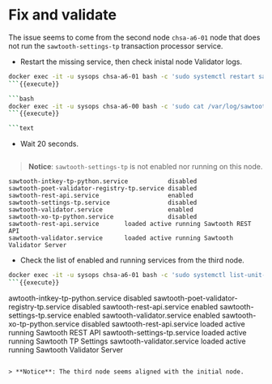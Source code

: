 # Fix and validate

The issue seems to come from the second node `chsa-a6-01` node that does not run the `sawtooth-settings-tp` transaction processor service.

* Restart the missing service, then check inistal node Validator logs.

```bash
docker exec -it -u sysops chsa-a6-01 bash -c 'sudo systemctl restart sawtooth-settings-tp'
```{{execute}}

```bash
docker exec -it -u sysops chsa-a6-00 bash -c 'sudo cat /var/log/sawtooth/validator-debug.log | grep interconnect'
```{{execute}}

```text

```

* Wait 20 seconds.

```bash

```


> **Notice**: `sawtooth-settings-tp` is not enabled nor running on this node.

```
sawtooth-intkey-tp-python.service           disabled
sawtooth-poet-validator-registry-tp.service disabled
sawtooth-rest-api.service                   enabled
sawtooth-settings-tp.service                disabled
sawtooth-validator.service                  enabled
sawtooth-xo-tp-python.service               disabled
sawtooth-rest-api.service       loaded active running Sawtooth REST API
sawtooth-validator.service      loaded active running Sawtooth Validator Server
```

* Check the list of enabled and running services from the third node.

```bash
docker exec -it -u sysops chsa-a6-01 bash -c 'sudo systemctl list-unit-files | grep sawtooth && sudo systemctl list-units | grep sawtooth'
```{{execute}}

```
awtooth-intkey-tp-python.service           disabled
sawtooth-poet-validator-registry-tp.service disabled
sawtooth-rest-api.service                   enabled
sawtooth-settings-tp.service                enabled
sawtooth-validator.service                  enabled
sawtooth-xo-tp-python.service               disabled
sawtooth-rest-api.service       loaded active running Sawtooth REST API
sawtooth-settings-tp.service    loaded active running Sawtooth TP Settings
sawtooth-validator.service      loaded active running Sawtooth Validator Server
```

> **Notice**: The third node seems aligned with the initial node.


